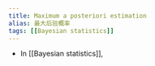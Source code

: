 ```yaml
---
title: Maximum a posteriori estimation
alias: 最大后验概率
tags: [[Bayesian statistics]]
---
```


- In [[Bayesian statistics]],